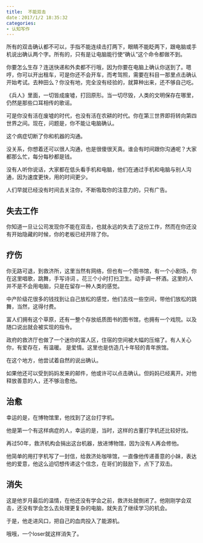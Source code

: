 ```yaml
---
title:  不能双击
date：2017/1/2 18:35:32
categories: 
- 认知写作
---
```

  
所有的双击确认都不可以，手指不能连续击打两下，眼睛不能眨两下，跟电脑或手机说出确认两个字。所有的，只有是让电脑能行使“确认”这个命令都做不到。

你要怎么生存？连送快递和外卖都不行哦，因为你要在电脑上确认你送到了。嗯哼，你可以开出租车，可是你还不会开车，而考驾照，需要在科目一那里点击确认开始考试。去种田么？你没有地，完全没有经验的，就算种出来，还不够自己吃。

《兵人》里面，一切皆成废墟，打回原形。当一切尽毁，人类的文明保存在哪里，仍然是那些口耳相传的歌谣。

可是你没有活在废墟的时代，也没有活在农耕的时代。你在第三世界即将转向第四世界之间。现在，问题是，你不能让电脑确认。

这个病症切断了你和机器的沟通。

没关系，你想着还可以很人沟通，也是很傻很天真。谁会有时间跟你沟通呢？大家都那么忙，每分每秒都是钱。

没有人听你说话，大家都在低头看手机和电脑，他们在通过手机和电脑与别人沟通，因为速度更快，用的时间更少。

人们早就已经没有时间去关注你，不断吸取你的注意力的，只有广告。

## 失去工作

你知道一旦让公司发现你不能在双击，也就永远的失去了这份工作，然而在你还没有开始隐藏的时候，你的老板已经开除了你。

## 疗伤
你无路可退，到救济所，这里当然有网络，但也有一个图书馆，有一个小剧场，你在这里唱歌，跳舞，手写诗词 。花三个小时打扫卫生。动手调一杯酒。这里的人并不是不会用电脑，只是在留存一种人类的感觉。

中产阶级花很多的钱找到让自己放松的感觉，他们去找一些空间，带他们放松的跳舞，当然，这得付费。

富人们拥有这个草原，还有一整个存放纸质图书的图书馆，也拥有一个戏院。以及随口说出就会被实现的指令。

政府的救济厅也做了一个迷你的富人区，住宿的空间被大幅的压缩了。有人关心你，有爱存在，有温暖。
是爱情。这里也是仿造几十年轻的青年旅馆。

在这个地方，他尝试着自然的说出确认。

如果他还可以受到妈妈发来的邮件，他或许可以点击确认。但妈妈已经离开。对他释放善意的人，还不够治愈他。

## 治愈

幸运的是，在博物馆里，他找到了这台打字机。

他是第一个有这样病症的人，幸运的是，当时，这样的古董打字机还比较好找。

再过50年，救济机构会捐出这台机器，放进博物馆，因为没有人再会修他。

他简单的用打字机写了一封信，给救济处咖啡馆，一直像他传递善意的小妹，表达他的爱意，他这么迫切想传递这个信念，在哥们的鼓励下，点下了双击。

## 消失

这是他岁月最后的温情，在他还没有学会之前，救济处就倒闭了。他刚刚学会双击，还没有学会怎么去处理更复杂的电脑，就失去了继续学习的机会。

于是，他走进风口，把自己的血肉投入了能源机。

哦哦，一个loser就这样消失了。
